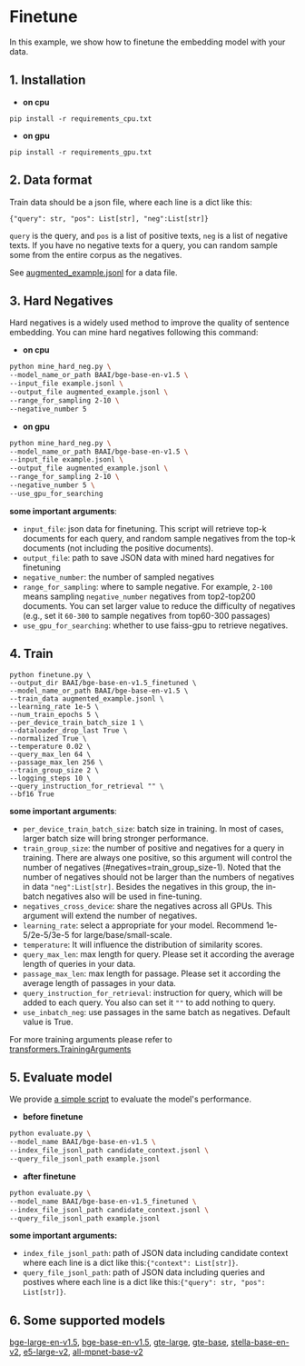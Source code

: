 # Finetune
In this example, we show how to finetune the embedding model with your data.

## 1. Installation
* **on cpu**
```
pip install -r requirements_cpu.txt
```

* **on gpu**
```
pip install -r requirements_gpu.txt
```
 

## 2. Data format
Train data should be a json file, where each line is a dict like this:

```
{"query": str, "pos": List[str], "neg":List[str]}
```

`query` is the query, and `pos` is a list of positive texts, `neg` is a list of negative texts.
If you have no negative texts for a query, you can random sample some from the entire corpus as the negatives.

See [augmented_example.jsonl](https://github.com/intel/intel-extension-for-transformers/blob/master/intel_extension_for_transformers/neural_chat/tools/embedding_finetune/augmented_example.jsonl) for a data file.

## 3. Hard Negatives 

Hard negatives is a widely used method to improve the quality of sentence embedding. 
You can mine hard negatives following this command:
* **on cpu**
```bash
python mine_hard_neg.py \
--model_name_or_path BAAI/bge-base-en-v1.5 \
--input_file example.jsonl \
--output_file augmented_example.jsonl \
--range_for_sampling 2-10 \
--negative_number 5
```
* **on gpu**
```bash
python mine_hard_neg.py \
--model_name_or_path BAAI/bge-base-en-v1.5 \
--input_file example.jsonl \
--output_file augmented_example.jsonl \
--range_for_sampling 2-10 \
--negative_number 5 \
--use_gpu_for_searching 
```

**some important arguments**:
- `input_file`: json data for finetuning. This script will retrieve top-k documents for each query, 
and random sample negatives from the top-k documents (not including the positive documents).
- `output_file`: path to save JSON data with mined hard negatives for finetuning
- `negative_number`: the number of sampled negatives 
- `range_for_sampling`: where to sample negative. For example, `2-100` means sampling `negative_number` negatives from top2-top200 documents. You can set larger value to reduce the difficulty of negatives (e.g., set it `60-300` to sample negatives from top60-300 passages)
- `use_gpu_for_searching`: whether to use faiss-gpu to retrieve negatives.


## 4. Train
```
python finetune.py \
--output_dir BAAI/bge-base-en-v1.5_finetuned \
--model_name_or_path BAAI/bge-base-en-v1.5 \
--train_data augmented_example.jsonl \
--learning_rate 1e-5 \
--num_train_epochs 5 \
--per_device_train_batch_size 1 \
--dataloader_drop_last True \
--normalized True \
--temperature 0.02 \
--query_max_len 64 \
--passage_max_len 256 \
--train_group_size 2 \
--logging_steps 10 \
--query_instruction_for_retrieval "" \
--bf16 True
```

**some important arguments**:
- `per_device_train_batch_size`: batch size in training. In most of cases, larger batch size will bring stronger performance. 
- `train_group_size`: the number of positive and negatives for a query in training.
There are always one positive, so this argument will control the number of negatives (#negatives=train_group_size-1).
Noted that the number of negatives should not be larger than the numbers of negatives in data `"neg":List[str]`.
Besides the negatives in this group, the in-batch negatives also will be used in fine-tuning.
- `negatives_cross_device`: share the negatives across all GPUs. This argument will extend the number of negatives.
- `learning_rate`: select a appropriate for your model. Recommend 1e-5/2e-5/3e-5 for large/base/small-scale. 
- `temperature`: It will influence the distribution of similarity scores.
- `query_max_len`: max length for query. Please set it according the average length of queries in your data.
- `passage_max_len`: max length for passage. Please set it according the average length of passages in your data.
- `query_instruction_for_retrieval`: instruction for query, which will be added to each query. You also can set it `""` to add nothing to query.
- `use_inbatch_neg`: use passages in the same batch as negatives. Default value is True. 

For more training arguments please refer to [transformers.TrainingArguments](https://huggingface.co/docs/transformers/main_classes/trainer#transformers.TrainingArguments)


## 5. Evaluate model
We provide [a simple script](https://github.com/intel/intel-extension-for-transformers/blob/master/intel_extension_for_transformers/neural_chat/tools/embedding_finetune/evaluate.py) to evaluate the model's performance. 

* **before finetune**
```bash
python evaluate.py \
--model_name BAAI/bge-base-en-v1.5 \
--index_file_jsonl_path candidate_context.jsonl \
--query_file_jsonl_path example.jsonl
```
* **after finetune**
```bash
python evaluate.py \
--model_name BAAI/bge-base-en-v1.5_finetuned \
--index_file_jsonl_path candidate_context.jsonl \
--query_file_jsonl_path example.jsonl
```
**some important arguments:**
- `index_file_jsonl_path`: path of JSON data including candidate context where each line is a dict like this:```{"context": List[str]}```.
- `query_file_jsonl_path`: path of JSON data including queries and postives where each line is a dict like this:```{"query": str, "pos": List[str]}```.

## 6. Some supported models
[bge-large-en-v1.5](https://huggingface.co/BAAI/bge-large-en-v1.5), 
[bge-base-en-v1.5](https://huggingface.co/BAAI/bge-base-en-v1.5), 
[gte-large](https://huggingface.co/thenlper/gte-large), 
[gte-base](https://huggingface.co/thenlper/gte-base), 
[stella-base-en-v2](https://huggingface.co/infgrad/stella-base-en-v2), 
[e5-large-v2](https://huggingface.co/intfloat/e5-large-v2), 
[all-mpnet-base-v2](https://huggingface.co/sentence-transformers/all-mpnet-base-v2)

